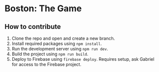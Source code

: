 # Boston: The Game

## How to contribute
1. Clone the repo and open and create a new branch.
2. Install required packages using `npm install`.
3. Run the development server using `npm run dev`.
4. Build the project using `npm run build`.
5. Deploy to Firebase using `firebase deploy`. Requires setup, ask Gabriel for access to the Firebase project.
